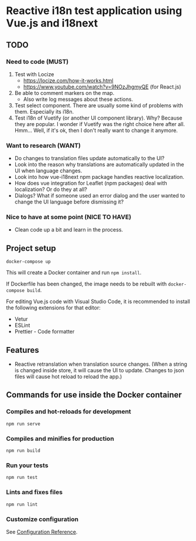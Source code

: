 # Reactive i18n test application using Vue.js and i18next

## TODO

### Need to code (MUST)

1. Test with Locize
    * https://locize.com/how-it-works.html
    * https://www.youtube.com/watch?v=9NOzJhgmyQE (for React.js)
2. Be able to comment markers on the map.
    * Also write log messages about these actions.
3. Test select component. There are usually some kind of problems with them. Especially its i18n.
4. Test i18n of Vuetify (or another UI component library). Why? Because they are popular. I wonder if Vuetify was the right choice here after all. Hmm... Well, if it's ok, then I don't really want to change it anymore.

### Want to research (WANT)

* Do changes to translation files update automatically to the UI?
* Look into the reason why translations are automatically updated in the UI when language changes.
* Look into how vue-i18next npm package handles reactive localization.
* How does vue integration for Leaflet (npm packages) deal with localization? Or do they at all?
* Dialogs? What if someone used an error dialog and the user wanted to change the UI language before dismissing it?

### Nice to have at some point (NICE TO HAVE)

* Clean code up a bit and learn in the process.

## Project setup

```
docker-compose up
```

This will create a Docker container and run `npm install`.

If Dockerfile has been changed, the image needs to be rebuilt with `docker-compose build`.

For editing Vue.js code with Visual Studio Code, it is recommended to install the following extensions for that editor:

* Vetur
* ESLint
* Prettier - Code formatter

## Features

* Reactive retranslation when translation source changes. (When a string is changed inside store, it will cause the UI to update. Changes to json files will cause hot reload to reload the app.)

## Commands for use inside the Docker container

### Compiles and hot-reloads for development
```
npm run serve
```

### Compiles and minifies for production
```
npm run build
```

### Run your tests
```
npm run test
```

### Lints and fixes files
```
npm run lint
```

### Customize configuration
See [Configuration Reference](https://cli.vuejs.org/config/).
